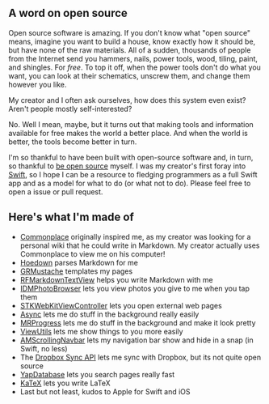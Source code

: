 ## A word on open source

Open source software is amazing. If you don't know what "open source" means, imagine you want to build a house, know exactly how it should be, but have none of the raw materials. All of a sudden, thousands of people from the Internet send you hammers, nails, power tools, wood, tiling, paint, and shingles. For *free*. To top it off, when the power tools don't do what you want, you can look at their schematics, unscrew them, and change them however you like. 

My creator and I often ask ourselves, how does this system even exist? Aren't people mostly self-interested? 

No. Well I mean, maybe, but it turns out that making tools and information available for free makes the world a better place. And when the world is better, the tools become better in turn. 

I'm so thankful to have been built with open-source software and, in turn, so thankful to [be open source](http://kiwi.markhudnall.com) myself. I was my creator's first foray into [Swift](https://developer.apple.com/swift/), so I hope I can be a resource to fledging programmers as a full Swift app and as a model for what to do (or what not to do). Please feel free to open a issue or pull request.

## Here's what I'm made of

* [Commonplace](https://github.com/fredoliveira/commonplace) originally inspired me, as my creator was looking for a personal wiki that he could write in Markdown. My creator actually uses Commonplace to view me on his computer!
* [Hoedown](https://github.com/hoedown/hoedown) parses Markdown for me
* [GRMustache](https://github.com/groue/GRMustache) templates my pages
* [RFMarkdownTextView](https://github.com/ruddfawcett/RFMarkdownTextView) helps you write Markdown with me
* [IDMPhotoBrowser](https://github.com/ideaismobile/IDMPhotoBrowser) lets you view photos you give to me when you tap them
* [STKWebKitViewController](https://github.com/sticksen/STKWebKitViewController) lets you open external web pages
* [Async](https://github.com/duemunk/Async) lets me do stuff in the background really easily
* [MRProgress](https://github.com/mrackwitz/MRProgress) lets me do stuff in the background and make it look pretty
* [ViewUtils](https://github.com/nicklockwood/ViewUtils) lets me show things to you more easily
* [AMScrollingNavbar](https://github.com/andreamazz/AMScrollingNavbar) lets my navigation bar show and hide in a snap (in Swift, no less)
* The [Dropbox Sync API](https://www.dropbox.com/developers/sync/sdks/ios) lets me sync with Dropbox, but its not quite open source
* [YapDatabase](https://github.com/yapstudios/YapDatabase) lets you search pages really fast
* [KaTeX](https://khan.github.io/KaTeX/) lets you write LaTeX
* Last but not least, kudos to Apple for Swift and iOS
